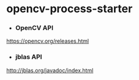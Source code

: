 # opencv-process-starter
- ### OpenCV API
https://opencv.org/releases.html

- ### jblas API
http://jblas.org/javadoc/index.html